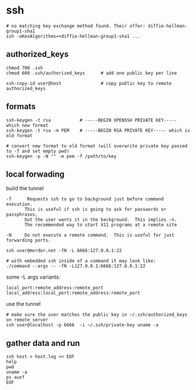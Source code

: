 # ssh

    # no matching key exchange method found. Their offer: diffie-hellman-group1-sha1
    ssh -oKexAlgorithms=+diffie-hellman-group1-sha1 ...

## authorized_keys

    chmod 700 .ssh
    chmod 600 .ssh/authorized_keys      # add one public key per line

    ssh-copy-id user@host               # copy public key to remote authorized_keys

## formats

    ssh-keygen -t rsa           # -----BEGIN OPENSSH PRIVATE KEY----- which new format
    ssh-keygen -t rsa -m PEM    # -----BEGIN RSA PRIVATE KEY----- which is old format

    # convert new format to old format (will overwrite private key passed to -f and set empty pwd)
    ssh-keygen -p -N "" -m pem -f /path/to/key

## local forwading

build the tunnel

    -f      Requests ssh to go to background just before command execution.
           This is useful if ssh is going to ask for passwords or passphrases,
           but the user wants it in the background.  This implies -n.
           The recommended way to start X11 programs at a remote site
    
    -N     Do not execute a remote command.  This is useful for just forwarding ports.

    ssh user@mordor.net -fN -L 6666:127.0.0.1:22 

    # with embedded ssh inside of a command it may look like:
    ./command --args -- -fN -L127.0.0.1:6666:127.0.0.1:22

some -L args variants:

    local_port:remote_address:remote_port 
    local_address:local_port:remote_address:remote_port

use the tunnel

    # make sure the user matches the public key in ~/.ssh/authorized_keys on remote server
    ssh user@localhost -p 6666  -i ~/.ssh/private-key uname -a

## gather data and run

    ssh host > host.log << EOF
    help
    pwd
    uname -a
    ps auxf
    EOF

